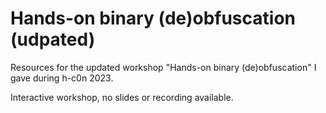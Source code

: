 # Hands-on binary (de)obfuscation (udpated)

Resources for the updated workshop "Hands-on binary (de)obfuscation" I gave during h-c0n 2023.

Interactive workshop, no slides or recording available.
